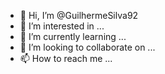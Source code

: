 - 👋 Hi, I’m @GuilhermeSilva92
- 👀 I’m interested in ...
- 🌱 I’m currently learning ...
- 💞️ I’m looking to collaborate on ...
- 📫 How to reach me ...


<div>
<img url="https://github-readme-stats.vercel.app/api?username=GuilhermeSilva92" alt=""/>


</div>

<!---
GuilhermeSilva92/GuilhermeSilva92 is a ✨ special ✨ repository because its `README.md` (this file) appears on your GitHub profile.
You can click the Preview link to take a look at your changes.
--->
